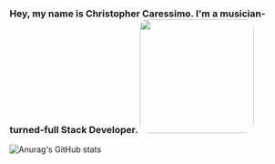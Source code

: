 ### Hey, my name is Christopher Caressimo. I'm a musician-turned-full Stack Developer. <img src="https://i.imgur.com/pNPqLXW.jpg" width="200px" style="border-radius:15px">

![Anurag's GitHub stats](https://github-readme-stats.vercel.app/api?username=CCaressimo&theme=cobalt&show_icons=true)


<!--
**CCaressimo/CCaressimo** is a ✨ _special_ ✨ repository because its `README.md` (this file) appears on your GitHub profile.

Here are some ideas to get you started:

- 🔭 I’m currently working on ...
- 🌱 I’m currently learning ...
- 👯 I’m looking to collaborate on ...
- 🤔 I’m looking for help with ...
- 💬 Ask me about ...
- 📫 How to reach me: ...
- 😄 Pronouns: ...
- ⚡ Fun fact: ...
-->
